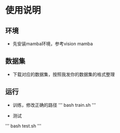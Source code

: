 # 使用说明

## 环境

- 先安装mamba环境，参考vision mamba

## 数据集

- 下载对应的数据集，按照我发你的数据集的格式整理

## 运行

- 训练，修改正确的路径
'''
    bash train.sh
'''

- 测试

'''
    bash test.sh
'''

